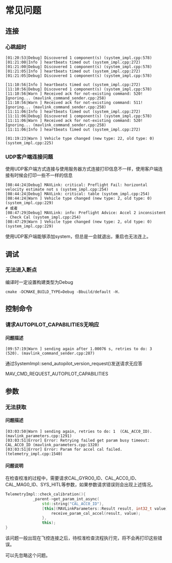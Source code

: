 # 常见问题

## 连接

### 心跳超时

```shell
[01:20:53|Debug] Discovered 1 component(s) (system_impl.cpp:578)
[01:21:00|Info ] heartbeats timed out (system_impl.cpp:272)
[01:21:00|Debug] Discovered 1 component(s) (system_impl.cpp:578)
[01:21:05|Info ] heartbeats timed out (system_impl.cpp:272)
[01:21:05|Debug] Discovered 1 component(s) (system_impl.cpp:578)
```





```shell
[11:10:56|Info ] heartbeats timed out (system_impl.cpp:272)
[11:10:56|Debug] Discovered 1 component(s) (system_impl.cpp:578)
[11:10:56|Warn ] Received ack for not-existing command: 520! Ignoring... (mavlink_command_sender.cpp:258)
[11:10:56|Warn ] Received ack for not-existing command: 511! Ignoring... (mavlink_command_sender.cpp:258)
[11:11:06|Info ] heartbeats timed out (system_impl.cpp:272)
[11:11:06|Debug] Discovered 1 component(s) (system_impl.cpp:578)
[11:11:06|Warn ] Received ack for not-existing command: 520! Ignoring... (mavlink_command_sender.cpp:258)
[11:11:06|Info ] heartbeats timed out (system_impl.cpp:272)
```







```shell
[01:19:23|Warn ] Vehicle type changed (new type: 22, old type: 0) (system_impl.cpp:225)
```





### UDP客户端连接问题

使用UDP客户端方式连接与使用服务器方式连接打印信息不一样，使用客户端连接有时候会打印一些不一样的信息

```shell
[08:44:24|Debug] MAVLink: critical: Preflight Fail: horizontal velocity estimate not s (system_impl.cpp:254)
[08:44:24|Debug] MAVLink: critical: table (system_impl.cpp:254)
[08:44:24|Warn ] Vehicle type changed (new type: 2, old type: 0) (system_impl.cpp:229)
# 或者
[08:47:29|Debug] MAVLink: info: Preflight Advice: Accel 2 inconsistent - Check Cal (system_impl.cpp:254)
[08:47:29|Warn ] Vehicle type changed (new type: 2, old type: 0) (system_impl.cpp:229)
```

使用UDP客户端能够添加system，但总是一会就退出，重启也无法连上。

## 调试

### 无法进入断点

编译时一定设置构建类型为Debug

```shell
cmake -DCMAKE_BUILD_TYPE=Debug -Bbuild/default -H.
```



## 控制命令

### 请求AUTOPILOT_CAPABILITIES无响应

#### 问题描述

```shell
[09:57:19|Warn ] sending again after 1.00076 s, retries to do: 3  (520). (mavlink_command_sender.cpp:287)
```

通过SystemImpl::send_autopilot_version_request()发送请求无应答

MAV_CMD_REQUEST_AUTOPILOT_CAPABILITIES



## 参数

### 无法获取

#### 问题描述

```shell
[03:03:50|Warn ] sending again, retries to do: 1  (CAL_ACC0_ID). (mavlink_parameters.cpp:1291)
[03:03:51|Error] Error: Retrying failed get param busy timeout: CAL_ACC0_ID (mavlink_parameters.cpp:1320)
[03:03:51|Error] Error: Param for accel cal failed. (telemetry_impl.cpp:1540)
```

#### 问题说明

在检查校准的过程中，需要请求CAL_GYRO0_ID、CAL_ACC0_ID、CAL_MAG0_ID、SYS_HITL等参数，如果参数请求错误则会出现上述情况。

```c++
TelemetryImpl::check_calibration(){
            _parent->get_param_int_async(
                std::string("CAL_ACC0_ID"),
                [this](MAVLinkParameters::Result result, int32_t value) {
                    receive_param_cal_accel(result, value);
                },
                this);
}
```

该问题一般出现在飞控连接之后，待校准检查流程执行完，将不会再打印这些错误。

可以先忽略这个问题。
